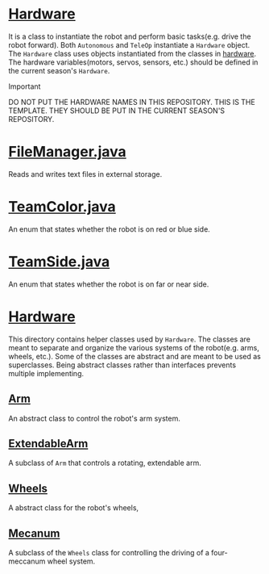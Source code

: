 # [Hardware](./Hardware.java)

It is a class to instantiate the robot and perform basic tasks(e.g. drive the robot forward).
Both `Autonomous` and `TeleOp` instantiate a `Hardware` object.
The `Hardware` class uses objects instantiated from the classes in [hardware](./hardware).
The hardware variables(motors, servos, sensors, etc.) should be defined in the current season's `Hardware`.

> [!Important]
> DO NOT PUT THE HARDWARE NAMES IN THIS REPOSITORY. THIS IS THE TEMPLATE.
> THEY SHOULD BE PUT IN THE CURRENT SEASON'S REPOSITORY.

# [FileManager.java](./FileManager.java)

Reads and writes text files in external storage.

# [TeamColor.java](./TeamColor.java)

An enum that states whether the robot is on red or blue side.

# [TeamSide.java](./TeamSide.java)

An enum that states whether the robot is on far or near side.

# [Hardware](./hardware/)

This directory contains helper classes used by `Hardware`.
The classes are meant to separate and organize the various systems of the robot(e.g. arms, wheels, etc.).
Some of the classes are abstract and are meant to be used as superclasses.
Being abstract classes rather than interfaces prevents multiple implementing.

## [Arm](./hardware/Arm.java)

An abstract class to control the robot's arm system.

## [ExtendableArm](./hardware/ExtendableArm.java)

A subclass of `Arm` that controls a rotating, extendable arm.

## [Wheels](./hardware/Wheels.java)

A abstract class for the robot's wheels,

## [Mecanum](./hardware/Mecanum.java)

A subclass of the `Wheels` class for controlling the driving of a four-meccanum wheel system.
